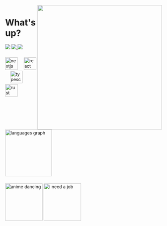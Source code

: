 <img align="right" height="400" src="https://media.giphy.com/media/ramBbsu5kGc8AJHd1h/giphy.gif"  />

###

<h1 align="left">What's up?</h1>
<div align="left">
  <img src="https://img.shields.io/github/followers/kraken-afk.svg?style=social&label=Follow&maxAge=2592000" />
  <a href="https://twitter.com/trshppl">
    <img src="https://img.shields.io/twitter/follow/trshppl" />
  </a>
  <a href="https://nv-me.vercel.app">
    <img src="https://img.shields.io/badge/visit-my_site-blue" />
  </a>
</div>

###

<div align="left">
  <img src="https://skillicons.dev/icons?i=nextjs" height="40" alt="nextjs logo"  />
  <img width="12" />
  <img src="https://skillicons.dev/icons?i=react" height="40" alt="react logo"  />
  <img width="12" />
  <img src="https://skillicons.dev/icons?i=ts" height="40" alt="typescript logo"  />
  <img width="12" />
  <img src="https://skillicons.dev/icons?i=rust" height="40" alt="rust logo"  />
</div>

###

<div align="left">
  <img src="https://github-readme-stats.vercel.app/api/top-langs?username=kraken-afk&locale=en&hide_title=false&layout=compact&card_width=320&langs_count=6&theme=rose_pine&hide_border=true&order=2" height="150" alt="languages graph"  />
</div>

###

<div align="left">
  <img src="https://media.tenor.com/sbvSVkB_hq8AAAAi/anime-dens.gif" height="120" alt="anime dancing"  />
  <img src="https://media.tenor.com/um_qmSDo92YAAAAi/looking-for-a-job-job.gif"  height="120" alt="i need a job"/>
</div>
